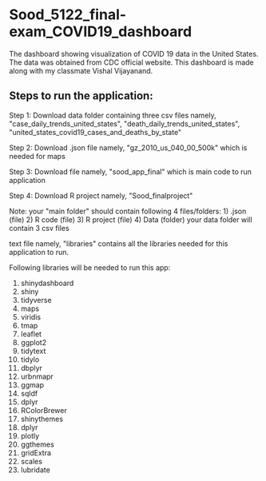 # Sood_5122_final-exam_COVID19_dashboard
The dashboard showing visualization of COVID 19 data in the United States. The data was obtained from CDC official website. This dashboard is made along with my classmate Vishal Vijayanand.

## Steps to run the application:
Step 1: Download data folder containing three csv files namely, "case_daily_trends_united_states", "death_daily_trends_united_states", "united_states_covid19_cases_and_deaths_by_state"

Step 2: Download .json file namely, "gz_2010_us_040_00_500k" which is needed for maps

Step 3: Download file namely, "sood_app_final" which is main code to run application

Step 4: Download R project namely, "Sood_finalproject"

Note: your "main folder" should contain following 4 files/folders: 1) .json (file) 2) R code (file) 3) R project (file) 4) Data (folder)
your data folder will contain 3 csv files

text file namely, "libraries" contains all the libraries needed for this application to run.

Following libraries will be needed to run this app:
1) shinydashboard
2) shiny
3) tidyverse
4) maps
5) viridis
6) tmap
7) leaflet
8) ggplot2
9) tidytext
10) tidylo
11) dbplyr
12) urbnmapr
13) ggmap
14) sqldf
15) dplyr
16) RColorBrewer
17) shinythemes
18) dplyr
19) plotly
20) ggthemes
21) gridExtra
22) scales
23) lubridate
